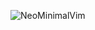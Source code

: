 ![NeoMinimalVim](https://github.com/itsvinayak/NeoMinimalVim.nvim/assets/33996594/45478399-1f5e-4e9b-9b56-8d5ca8ad8fbb)
